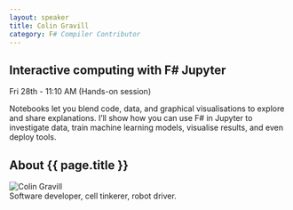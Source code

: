 ```yaml
---
layout: speaker
title: Colin Gravill
category: F# Compiler Contributor
---
```


<div class="row">
    <div class="col-md-6">
        <div class="speaker-talk">
            <div class="section-head">
                <h2 class="header-title">Interactive computing with F# Jupyter</h2>
                    <p class="header-desc">Fri 28th - 11:10 AM (Hands-on session)</p>
            </div>
            <div>
                <p>
                    Notebooks let you blend code, data, and graphical visualisations to explore and share explanations. I’ll show how you can use F# in Jupyter to investigate data, train machine learning models, visualise results, and even deploy tools.
                </p>
            </div>
        </div>
    </div>
</div><!-- /.row -->
<div class="row">
    <div class="col-md-12">
        <div class="speaker-about">
            <div class="section-head">
                <h2 class="header-title">About {{ page.title }}</h2>
                <p class="header-desc">
                    <a href="https://twitter.com/cgravill"><i class="fab fa-twitter"></i></a>
					<a href="https://github.com/cgravill"><i class="fab fa-github-alt"></i></a>
                </p>					
            </div>
            <div class="row">
                <div class="col-md-2">
                    <img src="{{ site.baseurl }}public/assets/speakers/2018/colin-gravill.jpg" alt="Colin Gravill" />
                </div>
                <div class="col-md-10">
                    Software developer, cell tinkerer, robot driver.
                </div>
            </div>       
        </div>
    </div>
</div>